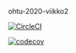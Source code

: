ohtu-2020-viikko2

[![CircleCI](https://circleci.com/gh/samppa77/ohtu-2020-viikko2.svg?style=svg)](https://circleci.com/gh/samppa77/ohtu-2020-viikko2)


[![codecov](https://codecov.io/gh/samppa77/ohtu-2020-viikko2/branch/master/graph/badge.svg)](https://codecov.io/gh/samppa77/ohtu-2020-viikko2)
